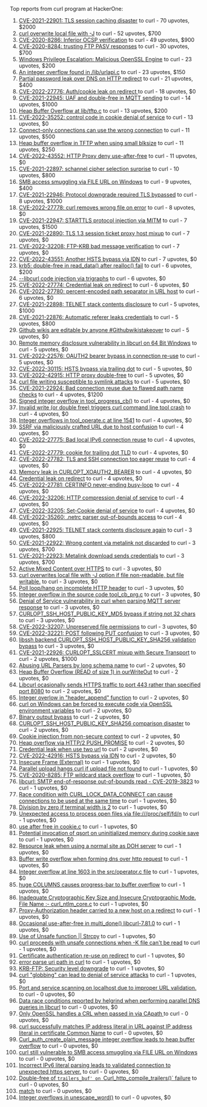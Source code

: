 Top reports from curl program at HackerOne:

1. [CVE-2021-22901: TLS session caching disaster](https://hackerone.com/reports/1180380) to curl - 70 upvotes, $2000
2. [curl overwrite local file with -J](https://hackerone.com/reports/887462) to curl - 52 upvotes, $700
3. [CVE-2020-8286: Inferior OCSP verification](https://hackerone.com/reports/1048457) to curl - 49 upvotes, $900
4. [CVE-2020-8284: trusting FTP PASV responses](https://hackerone.com/reports/1040166) to curl - 30 upvotes, $700
5. [Windows Privilege Escalation: Malicious OpenSSL Engine](https://hackerone.com/reports/608577) to curl - 23 upvotes, $200
6. [An integer overflow found in /lib/urlapi.c](https://hackerone.com/reports/547630) to curl - 23 upvotes, $150
7. [Partial password leak over DNS on HTTP redirect](https://hackerone.com/reports/874778) to curl - 21 upvotes, $400
8. [CVE-2022-27776: Auth/cookie leak on redirect ](https://hackerone.com/reports/1547048) to curl - 18 upvotes, $0
9. [CVE-2021-22945: UAF and double-free in MQTT sending](https://hackerone.com/reports/1269242) to curl - 14 upvotes, $1000
10. [Heap Buffer Overflow at lib/tftp.c](https://hackerone.com/reports/550696) to curl - 13 upvotes, $200
11. [CVE-2022-35252: control code in cookie denial of service](https://hackerone.com/reports/1613943) to curl - 13 upvotes, $0
12. [Connect-only connections can use the wrong connection](https://hackerone.com/reports/948876) to curl - 11 upvotes, $500
13. [Heap buffer overflow in TFTP when using small blksize](https://hackerone.com/reports/684603) to curl - 11 upvotes, $250
14. [CVE-2022-43552: HTTP Proxy deny use-after-free](https://hackerone.com/reports/1764858) to curl - 11 upvotes, $0
15. [CVE-2021-22897: schannel cipher selection surprise](https://hackerone.com/reports/1172857) to curl - 10 upvotes, $800
16. [SMB access smuggling via FILE URL on Windows](https://hackerone.com/reports/726117) to curl - 9 upvotes, $400
17. [CVE-2021-22946: Protocol downgrade required TLS bypassed](https://hackerone.com/reports/1334111) to curl - 8 upvotes, $1000
18. [CVE-2022-27778: curl removes wrong file on error](https://hackerone.com/reports/1553598) to curl - 8 upvotes, $0
19. [CVE-2021-22947: STARTTLS protocol injection via MITM](https://hackerone.com/reports/1334763) to curl - 7 upvotes, $1500
20. [CVE-2021-22890: TLS 1.3 session ticket proxy host mixup](https://hackerone.com/reports/1129529) to curl - 7 upvotes, $0
21. [CVE-2022-32208: FTP-KRB bad message verification](https://hackerone.com/reports/1590071) to curl - 7 upvotes, $0
22. [CVE-2022-43551: Another HSTS bypass via IDN](https://hackerone.com/reports/1755083) to curl - 7 upvotes, $0
23. [krb5: double-free in read_data() after realloc() fail](https://hackerone.com/reports/686823) to curl - 6 upvotes, $200
24. [--libcurl code injection via trigraphs](https://hackerone.com/reports/1548535) to curl - 6 upvotes, $0
25. [CVE-2022-27774: Credential leak on redirect](https://hackerone.com/reports/1543773) to curl - 6 upvotes, $0
26. [CVE-2022-27780: percent-encoded path separator in URL host](https://hackerone.com/reports/1553841) to curl - 6 upvotes, $0
27. [CVE-2021-22898: TELNET stack contents disclosure](https://hackerone.com/reports/1176461) to curl - 5 upvotes, $1000
28. [CVE-2021-22876: Automatic referer leaks credentials](https://hackerone.com/reports/1101882) to curl - 5 upvotes, $800
29. [Github wikis are editable by anyone #Githubwikistakeover](https://hackerone.com/reports/545052) to curl - 5 upvotes, $0
30. [ Remote memory disclosure vulnerability in libcurl on 64 Bit Windows](https://hackerone.com/reports/1444539) to curl - 5 upvotes, $0
31. [CVE-2022-22576: OAUTH2 bearer bypass in connection re-use](https://hackerone.com/reports/1526328) to curl - 5 upvotes, $0
32. [CVE-2022-30115: HSTS bypass via trailing dot](https://hackerone.com/reports/1557449) to curl - 5 upvotes, $0
33. [CVE-2022-42915: HTTP proxy double-free](https://hackerone.com/reports/1722065) to curl - 5 upvotes, $0
34. [curl file writing susceptible to symlink attacks](https://hackerone.com/reports/1814824) to curl - 5 upvotes, $0
35. [CVE-2021-22924: Bad connection reuse due to flawed path name checks](https://hackerone.com/reports/1223565) to curl - 4 upvotes, $1200
36. [Signed integer overflow in tool_progress_cb()](https://hackerone.com/reports/591770) to curl - 4 upvotes, $0
37. [Invalid write (or double free) triggers curl command line tool crash](https://hackerone.com/reports/875775) to curl - 4 upvotes, $0
38. [Integer overflows in tool_operate.c at line 1541](https://hackerone.com/reports/661847) to curl - 4 upvotes, $0
39. [SSRF via maliciously crafted URL due to host confusion](https://hackerone.com/reports/704621) to curl - 4 upvotes, $0
40. [CVE-2022-27775: Bad local IPv6 connection reuse](https://hackerone.com/reports/1546268) to curl - 4 upvotes, $0
41. [CVE-2022-27779: cookie for trailing dot TLD](https://hackerone.com/reports/1553301) to curl - 4 upvotes, $0
42. [CVE-2022-27782: TLS and SSH connection too eager reuse](https://hackerone.com/reports/1555796) to curl - 4 upvotes, $0
43. [Memory leak in CURLOPT_XOAUTH2_BEARER](https://hackerone.com/reports/1567257) to curl - 4 upvotes, $0
44. [Credential leak on redirect](https://hackerone.com/reports/1568175) to curl - 4 upvotes, $0
45. [CVE-2022-27781: CERTINFO never-ending busy-loop](https://hackerone.com/reports/1555441) to curl - 4 upvotes, $0
46. [CVE-2022-32206: HTTP compression denial of service](https://hackerone.com/reports/1570651) to curl - 4 upvotes, $0
47. [CVE-2022-32205: Set-Cookie denial of service](https://hackerone.com/reports/1569946) to curl - 4 upvotes, $0
48. [CVE-2022-35260: .netrc parser out-of-bounds access](https://hackerone.com/reports/1721098) to curl - 4 upvotes, $0
49. [CVE-2021-22925: TELNET stack contents disclosure again](https://hackerone.com/reports/1223882) to curl - 3 upvotes, $800
50. [CVE-2021-22922: Wrong content via metalink not discarded](https://hackerone.com/reports/1213175) to curl - 3 upvotes, $700
51. [CVE-2021-22923: Metalink download sends credentials](https://hackerone.com/reports/1213181) to curl - 3 upvotes, $700
52. [Active Mixed Content over HTTPS](https://hackerone.com/reports/640532) to curl - 3 upvotes, $0
53. [curl overwrites local file with -J option if file non-readable, but file writable.](https://hackerone.com/reports/926638) to curl - 3 upvotes, $0
54. [Poll loop/hang on incomplete HTTP header](https://hackerone.com/reports/889160) to curl - 3 upvotes, $0
55. [Integer overflow in the source code tool_cb_prg.c](https://hackerone.com/reports/600359) to curl - 3 upvotes, $0
56. [Denial of Service vulnerability in curl when parsing MQTT server response](https://hackerone.com/reports/1521610) to curl - 3 upvotes, $0
57. [CURLOPT_SSH_HOST_PUBLIC_KEY_MD5 bypass if string not 32 chars](https://hackerone.com/reports/1549461) to curl - 3 upvotes, $0
58. [CVE-2022-32207: Unpreserved file permissions](https://hackerone.com/reports/1573634) to curl - 3 upvotes, $0
59. [CVE-2022-32221: POST following PUT confusion](https://hackerone.com/reports/1704017) to curl - 3 upvotes, $0
60. [ libssh backend CURLOPT_SSH_HOST_PUBLIC_KEY_SHA256 validation bypass](https://hackerone.com/reports/1825377) to curl - 3 upvotes, $0
61. [CVE-2021-22926: CURLOPT_SSLCERT mixup with Secure Transport](https://hackerone.com/reports/1234760) to curl - 2 upvotes, $1000
62. [Abusing URL Parsers by long schema name](https://hackerone.com/reports/1049624) to curl - 2 upvotes, $0
63. [Heap Buffer Overflow (READ of size 1) in ourWriteOut](https://hackerone.com/reports/765664) to curl - 2 upvotes, $0
64. [Libcurl ocasionally sends HTTPS traffic to port 443 rather than specified port 8080](https://hackerone.com/reports/637800) to curl - 2 upvotes, $0
65. [Integer overlow in "header_append" function](https://hackerone.com/reports/627245) to curl - 2 upvotes, $0
66. [curl on Windows can be forced to execute code via OpenSSL environment variables](https://hackerone.com/reports/714215) to curl - 2 upvotes, $0
67. [Binary output bypass](https://hackerone.com/reports/1468962) to curl - 2 upvotes, $0
68. [CURLOPT_SSH_HOST_PUBLIC_KEY_SHA256 comparison disaster](https://hackerone.com/reports/1549435) to curl - 2 upvotes, $0
69. [Cookie injection from non-secure context](https://hackerone.com/reports/1560324) to curl - 2 upvotes, $0
70. [Heap overflow via HTTP/2 PUSH_PROMISE](https://hackerone.com/reports/1589847) to curl - 2 upvotes, $0
71. [Credential leak when use two url](https://hackerone.com/reports/1569926) to curl - 2 upvotes, $0
72. [CVE-2022-42916: HSTS bypass via IDN](https://hackerone.com/reports/1730660) to curl - 2 upvotes, $0
73. [Insecure Frame (External)](https://hackerone.com/reports/640530) to curl - 1 upvotes, $0
74. [Parallel upload hangs curl if upload file not found](https://hackerone.com/reports/1019372) to curl - 1 upvotes, $0
75. [CVE-2020-8285: FTP wildcard stack overflow](https://hackerone.com/reports/1045844) to curl - 1 upvotes, $0
76. [libcurl: SMTP end-of-response out-of-bounds read - CVE-2019-3823](https://hackerone.com/reports/518097) to curl - 1 upvotes, $0
77. [Race condition with CURL_LOCK_DATA_CONNECT can cause connections to be used at the same time](https://hackerone.com/reports/724134) to curl - 1 upvotes, $0
78. [Division by zero if terminal width is 2](https://hackerone.com/reports/774883) to curl - 1 upvotes, $0
79. [Unexpected access to process open files via file:///proc/self/fd/n](https://hackerone.com/reports/770190) to curl - 1 upvotes, $0
80. [use after free in cookie.c](https://hackerone.com/reports/707006) to curl - 1 upvotes, $0
81. [Potential invocation of qsort on uninitialized memory during cookie save](https://hackerone.com/reports/696822) to curl - 1 upvotes, $0
82. [Resource leak when using a normal site as DOH server](https://hackerone.com/reports/694988) to curl - 1 upvotes, $0
83. [Buffer write overflow when forming dns over http request](https://hackerone.com/reports/694449) to curl - 1 upvotes, $0
84. [Integer overflow  at line 1603 in the src/operator.c file](https://hackerone.com/reports/662412) to curl - 1 upvotes, $0
85. [huge COLUMNS causes progress-bar to buffer overflow](https://hackerone.com/reports/636013) to curl - 1 upvotes, $0
86. [Inadequate Cryptographic Key Size and Insecure Cryptographic Mode.  File Name :- curl_ntlm_core.c](https://hackerone.com/reports/1113663) to curl - 1 upvotes, $0
87. [Proxy-Authorization header carried to a new host on a redirect](https://hackerone.com/reports/1086259) to curl - 1 upvotes, $0
88. [Occasional use-after-free in multi_done() libcurl-7.81.0](https://hackerone.com/reports/1463013) to curl - 1 upvotes, $0
89. [Use of Unsafe function || Strcpy](https://hackerone.com/reports/1485379) to curl - 1 upvotes, $0
90. [curl proceeds with unsafe connections when -K file can't be read](https://hackerone.com/reports/1542881) to curl - 1 upvotes, $0
91. [Certificate authentication re-use on redirect](https://hackerone.com/reports/1563061) to curl - 1 upvotes, $0
92. [error parse uri path in curl](https://hackerone.com/reports/1566462) to curl - 1 upvotes, $0
93. [KRB-FTP: Security level downgrade](https://hackerone.com/reports/1590102) to curl - 1 upvotes, $0
94. [curl "globbing" can lead to denial of service attacks](https://hackerone.com/reports/1572120) to curl - 1 upvotes, $0
95. [Port and service scanning on localhost due to improper URL validation.](https://hackerone.com/reports/773313) to curl - 0 upvotes, $0
96. [Data race conditions reported by helgrind when performing parallel DNS queries in libcurl](https://hackerone.com/reports/1019457) to curl - 0 upvotes, $0
97. [Only OpenSSL handles a CRL when passed in via CApath ](https://hackerone.com/reports/713975) to curl - 0 upvotes, $0
98. [curl successfully matches IP address literal in URL against IP address literal in certificate Common Name](https://hackerone.com/reports/715413) to curl - 0 upvotes, $0
99. [Curl_auth_create_plain_message integer overflow leads to heap buffer overflow](https://hackerone.com/reports/872089) to curl - 0 upvotes, $0
100. [curl still vulnerable to SMB access smuggling via FILE URL on Windows](https://hackerone.com/reports/812969) to curl - 0 upvotes, $0
101. [Incorrect IPv6 literal parsing leads to validated connection to unexpected https server.](https://hackerone.com/reports/688048) to curl - 0 upvotes, $0
102. [Double-free of `trailers_buf' on `Curl_http_compile_trailers()` failure](https://hackerone.com/reports/687734) to curl - 0 upvotes, $0
103. [match](https://hackerone.com/reports/1555440) to curl - 0 upvotes, $0
104. [Integer overflows in unescape_word()](https://hackerone.com/reports/1564922) to curl - 0 upvotes, $0
